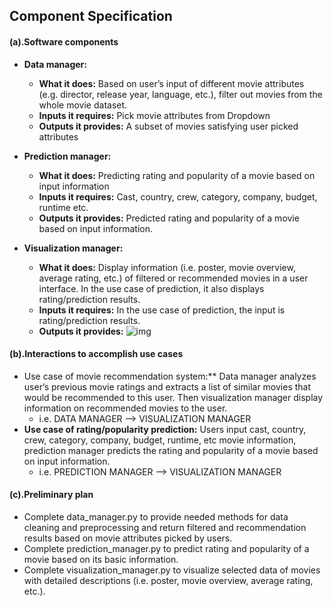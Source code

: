 ## Component Specification

#### **(a).Software components**

- **Data manager:**
  - **What it does:** Based on user’s input of different movie attributes (e.g. director, release year, language, etc.), filter out movies from the whole movie dataset.
  - **Inputs it requires:** Pick movie attributes from Dropdown
  - **Outputs it provides:** A subset of movies satisfying user picked attributes
- **Prediction manager:** 
  - **What it does:** Predicting rating and popularity of a movie based on input information
  - **Inputs it requires:** Cast, country, crew, category, company, budget, runtime etc.
  - **Outputs it provides:** Predicted rating and popularity of a movie based on input information. 

- **Visualization manager:** 
  -  **What it does:** Display information (i.e. poster, movie overview, average rating, etc.)  of filtered or recommended movies in a user interface. In the use case of prediction, it also displays rating/prediction results.
  -  **Inputs it requires:** In the use case of prediction, the input is rating/prediction results.
  -  **Outputs it provides:** ![img](https://lh3.googleusercontent.com/92ne2UboVFU89ka2z93iO7TIF2E2Jx9nYQ4pKzIyV29uliIwOFAjIu37NxRVmOl7q3Cnu_hKYWq8slQCoNj5F7bdjkTP3M1h8B8yqanD4WAbP8dArlCTWDqC6-fQrnXPz1WHDi1D)



#### **(b).Interactions to accomplish use cases**

- Use case of movie recommendation system:** Data manager analyzes user’s previous movie ratings and extracts a list of similar movies that would be recommended to this user. Then visualization manager display information on recommended movies to the user.		
  - i.e. DATA MANAGER ——> VISUALIZATION MANAGER
- **Use case of rating/popularity prediction:** Users input cast, country, crew, category, company, budget, runtime, etc movie information, prediction manager predicts the rating and popularity of a movie based on input information.		
  - i.e. PREDICTION MANAGER ——> VISUALIZATION MANAGER

#### **(c).Preliminary plan**

- Complete data_manager.py to provide needed methods for data cleaning and preprocessing and return filtered and recommendation results based on movie attributes picked by users.
- Complete prediction_manager.py to predict rating and popularity of a movie based on its basic information.
- Complete visualization_manager.py to visualize selected data of movies with detailed descriptions (i.e. poster, movie overview, average rating, etc.).

